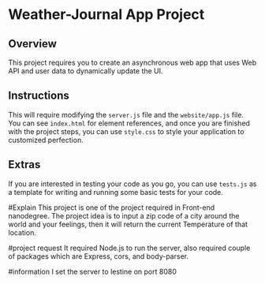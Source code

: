 # Weather-Journal App Project

## Overview
This project requires you to create an asynchronous web app that uses Web API and user data to dynamically update the UI.

## Instructions
This will require modifying the `server.js` file and the `website/app.js` file. You can see `index.html` for element references, and once you are finished with the project steps, you can use `style.css` to style your application to customized perfection.

## Extras
If you are interested in testing your code as you go, you can use `tests.js` as a template for writing and running some basic tests for your code.




#Explain
This project is one of the project required in Front-end nanodegree.
The project idea is to input a zip code of a city around the world and your feelings,
then it will return the current Temperature of that location.

#project request
It required Node.js to run the server,
also required couple of packages which are
Express, cors, and body-parser.


#information
I set the server to lestine on port 8080
